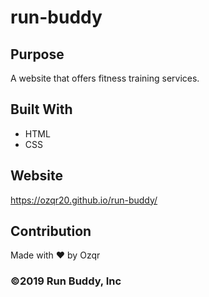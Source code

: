 # run-buddy

## Purpose
A website that offers fitness training services.

## Built With
* HTML
* CSS

## Website
https://ozqr20.github.io/run-buddy/

## Contribution
Made with ❤️ by Ozqr

### ©️2019 Run Buddy, Inc
